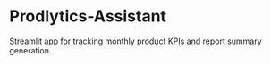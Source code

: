 # Prodlytics-Assistant
Streamlit app for tracking monthly product KPIs and report summary generation.
